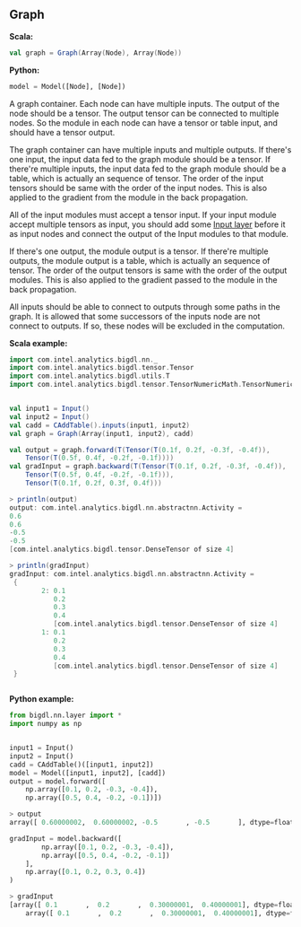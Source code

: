 ## Graph ##

**Scala:**
```scala
val graph = Graph(Array(Node), Array(Node))
```
**Python:**
```python
model = Model([Node], [Node])
```

 A graph container. Each node can have multiple inputs. The output of the node should be a tensor.
 The output tensor can be connected to multiple nodes. So the module in each node can have a
 tensor or table input, and should have a tensor output.
 
 The graph container can have multiple inputs and multiple outputs. If there's one input, the
 input data fed to the graph module should be a tensor. If there're multiple inputs, the input
 data fed to the graph module should be a table, which is actually an sequence of tensor. The
 order of the input tensors should be same with the order of the input nodes. This is also
 applied to the gradient from the module in the back propagation.
 
 All of the input modules must accept a tensor input. If your input module accept multiple
 tensors as input, you should add some [Input layer](APIdocs/Layers/Utilities/Input.md) before
 it as input nodes and connect the output of the Input modules to that module.
 
 If there's one output, the module output is a tensor. If there're multiple outputs, the module
 output is a table, which is actually an sequence of tensor. The order of the output tensors is
 same with the order of the output modules. This is also applied to the gradient passed to the
 module in the back propagation.
 
 All inputs should be able to connect to outputs through some paths in the graph. It is
 allowed that some successors of the inputs node are not connect to outputs. If so, these nodes
 will be excluded in the computation.

**Scala example:**
```scala
import com.intel.analytics.bigdl.nn._
import com.intel.analytics.bigdl.tensor.Tensor
import com.intel.analytics.bigdl.utils.T
import com.intel.analytics.bigdl.tensor.TensorNumericMath.TensorNumeric.NumericFloat


val input1 = Input()
val input2 = Input()
val cadd = CAddTable().inputs(input1, input2)
val graph = Graph(Array(input1, input2), cadd)

val output = graph.forward(T(Tensor(T(0.1f, 0.2f, -0.3f, -0.4f)),
    Tensor(T(0.5f, 0.4f, -0.2f, -0.1f))))
val gradInput = graph.backward(T(Tensor(T(0.1f, 0.2f, -0.3f, -0.4f)),
    Tensor(T(0.5f, 0.4f, -0.2f, -0.1f))),
    Tensor(T(0.1f, 0.2f, 0.3f, 0.4f)))

> println(output)
output: com.intel.analytics.bigdl.nn.abstractnn.Activity =
0.6
0.6
-0.5
-0.5
[com.intel.analytics.bigdl.tensor.DenseTensor of size 4]

> println(gradInput)
gradInput: com.intel.analytics.bigdl.nn.abstractnn.Activity =
 {
        2: 0.1
           0.2
           0.3
           0.4
           [com.intel.analytics.bigdl.tensor.DenseTensor of size 4]
        1: 0.1
           0.2
           0.3
           0.4
           [com.intel.analytics.bigdl.tensor.DenseTensor of size 4]
 }



```

**Python example:**
```python
from bigdl.nn.layer import *
import numpy as np


input1 = Input()
input2 = Input()
cadd = CAddTable()([input1, input2])
model = Model([input1, input2], [cadd])
output = model.forward([
    np.array([0.1, 0.2, -0.3, -0.4]),
    np.array([0.5, 0.4, -0.2, -0.1])])

> output
array([ 0.60000002,  0.60000002, -0.5       , -0.5       ], dtype=float32)

gradInput = model.backward([
        np.array([0.1, 0.2, -0.3, -0.4]),
        np.array([0.5, 0.4, -0.2, -0.1])
    ],
    np.array([0.1, 0.2, 0.3, 0.4])
)

> gradInput
[array([ 0.1       ,  0.2       ,  0.30000001,  0.40000001], dtype=float32),
    array([ 0.1       ,  0.2       ,  0.30000001,  0.40000001], dtype=float32)]


```
